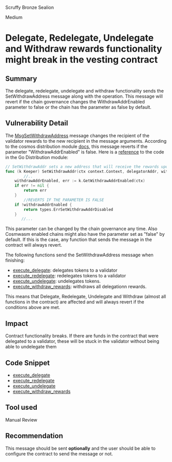 Scruffy Bronze Sealion

Medium

# Delegate, Redelegate, Undelegate and Withdraw rewards functionality might break in the vesting contract

## Summary
The delegate, redelegate, undelegate and withdraw functionality sends the SetWithdrawAddress message along with the operation. This message will revert if the chain governance changes the WithdrawAddrEnabled parameter to false or the chain has the parameter as false by default.

## Vulnerability Detail
The [MsgSetWithdrawAddress](https://github.com/sherlock-audit/2024-05-andromeda-ado/blob/main/andromeda-core/contracts/finance/andromeda-validator-staking/src/contract.rs#L231-L233) message changes the recipient of the validator rewards to the new recipient in the message arguments. According to the cosmos distribution module [docs](https://docs.cosmos.network/v0.46/modules/distribution/04_messages.html#msgsetwithdrawaddress), this message reverts if the parameter "WithdrawAddrEnabled" is false. Here is a [reference](https://github.com/cosmos/cosmos-sdk/blob/main/x/distribution/keeper/keeper.go#L162-L169) to the code in the Go Distribution module:

```go
// SetWithdrawAddr sets a new address that will receive the rewards upon withdrawal
func (k Keeper) SetWithdrawAddr(ctx context.Context, delegatorAddr, withdrawAddr sdk.AccAddress) error {
        //..
	withdrawAddrEnabled, err := k.GetWithdrawAddrEnabled(ctx)
	if err != nil {
		return err
	}
        //REVERTS IF THE PARAMETER IS FALSE
	if !withdrawAddrEnabled {
		return types.ErrSetWithdrawAddrDisabled
	}
       //...
```

This parameter can be changed by the chain governance any time. Also Cosmwasm enabled chains might also have the parameter set as "false" by default. If this is the case, any function that sends the message in the contract will always revert.

The following functions send the SetWithdrawAddress message when finishing:
- [execute_delegate](https://github.com/sherlock-audit/2024-05-andromeda-ado/blob/main/andromeda-core/contracts/finance/andromeda-vesting/src/contract.rs#L306-L339): delegates tokens to a validator
- [execute_redelegate](https://github.com/sherlock-audit/2024-05-andromeda-ado/blob/main/andromeda-core/contracts/finance/andromeda-vesting/src/contract.rs#L341-L381): redelegates tokens to a validator
- [execute_undelegate](https://github.com/sherlock-audit/2024-05-andromeda-ado/blob/main/andromeda-core/contracts/finance/andromeda-vesting/src/contract.rs#L383-L420): undelegates tokens.
- [execute_withdraw_rewards](https://github.com/sherlock-audit/2024-05-andromeda-ado/blob/main/andromeda-core/contracts/finance/andromeda-vesting/src/contract.rs#L422-L448): withdraws all delegationn rewards.

This means that Delegate, Redelegate, Undelegate and Withdraw (almost all functions in the contract) are affected and will always revert if the conditions above are met.

## Impact

Contract functionality breaks. If there are funds in the contract that were delegated to a validator, these will be stuck in the validator without being able to undelegate them

## Code Snippet

- [execute_delegate](https://github.com/sherlock-audit/2024-05-andromeda-ado/blob/main/andromeda-core/contracts/finance/andromeda-vesting/src/contract.rs#L306-L339)
- [execute_redelegate](https://github.com/sherlock-audit/2024-05-andromeda-ado/blob/main/andromeda-core/contracts/finance/andromeda-vesting/src/contract.rs#L341-L381)
- [execute_undelegate](https://github.com/sherlock-audit/2024-05-andromeda-ado/blob/main/andromeda-core/contracts/finance/andromeda-vesting/src/contract.rs#L383-L420)
- [execute_withdraw_rewards](https://github.com/sherlock-audit/2024-05-andromeda-ado/blob/main/andromeda-core/contracts/finance/andromeda-vesting/src/contract.rs#L422-L448)

## Tool used

Manual Review

## Recommendation

This message should be sent **optionally** and the user should be able to configure the contract to send the message or not.